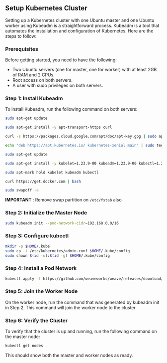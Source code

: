 ## Setup Kubernetes Cluster

Setting up a Kubernetes cluster with one Ubuntu master and one Ubuntu worker using Kubeadm is a straightforward process. Kubeadm is a tool that automates the installation and configuration of Kubernetes. Here are the steps to follow:

### Prerequisites
Before getting started, you need to have the following:

- Two Ubuntu servers (one for master, one for worker) with at least 2GB of RAM and 2 CPUs.
- Root access on both servers.
- A user with sudo privileges on both servers.


### Step 1: Install Kubeadm

To install Kubeadm, run the following command on both servers:
```bash
sudo apt-get update
```
```bash
sudo apt-get install -y apt-transport-https curl
```
```bash
curl -s https://packages.cloud.google.com/apt/doc/apt-key.gpg | sudo apt-key add -
```
```bash
echo "deb https://apt.kubernetes.io/ kubernetes-xenial main" | sudo tee /etc/apt/sources.list.d/kubernetes.list
```
```bash
sudo apt-get update
```
```bash
sudo apt-get install -y kubelet=1.23.9-00 kubeadm=1.23.9-00 kubectl=1.23.9-00
```
```bash
sudo apt-mark hold kubelet kubeadm kubectl
```
```bash
curl https://get.docker.com | bash
```
```bash
sudo swapoff -a
```
**IMPORTANT** : Remove swap partition on `/etc/fstab` also

### Step 2: Initialize the Master Node

```bash
sudo kubeadm init --pod-network-cidr=192.168.0.0/16
```

### Step 3: Configure kubectl

```bash
mkdir -p $HOME/.kube
sudo cp -i /etc/kubernetes/admin.conf $HOME/.kube/config
sudo chown $(id -u):$(id -g) $HOME/.kube/config
```
### Step 4: Install a Pod Network
```bash
kubectl apply -f https://github.com/weaveworks/weave/releases/download/v2.8.1/weave-daemonset-k8s.yaml
```

### Step 5: Join the Worker Node
On the worker node, run the command that was generated by kubeadm init in Step 2. This command will join the worker node to the cluster.

### Step 6: Verify the Cluster
To verify that the cluster is up and running, run the following command on the master node:
```bash
kubectl get nodes
```
This should show both the master and worker nodes as ready.

